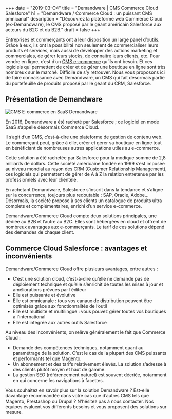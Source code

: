 +++
date = "2019-03-O4"
title = "Demandware | CMS Commerce Cloud Salesforce"
h1 = "Demandware / Commerce Cloud : un puissant CMS omnicanal"
description = "Découvrez la plateforme web Commerce Cloud (ex-Demandware), le CMS proposé par le géant américain Salesforce aux acteurs du B2C et du B2B."
draft = false
+++

Entreprises et commerçants ont à leur disposition un large panel d’outils. Grâce à eux, ils ont la possibilité non seulement de commercialiser leurs produits et services, mais aussi de développer des actions marketing et commerciales, de gérer leurs stocks, de connaitre leurs clients, etc. Pour vendre en ligne, c’est d’un [CMS e-commerce](/ecommerce/cms/) qu’ils ont besoin. Et ces logiciels qui permettent de créer et de gérer une boutique en ligne sont très nombreux sur le marché. Difficile de s’y retrouver. Nous vous proposons ici de faire connaissance avec Demandware, un CMS qui fait désormais partie du portefeuille de produits proposé par le géant du CRM, Salesforce.

## Présentation de Demandware

<img class="animate zoomIn margin-auto" src="/images/cms/demandware.png" alt="CMS E-commerce en SaaS Demandware" />

En 2016, Demandware a été racheté par Salesforce ; ce logiciel en mode SaaS s’appelle désormais Commerce Cloud.

Il s’agit d’un CMS, c’est-à-dire une plateforme de gestion de contenu web. Le commerçant peut, grâce à elle, créer et gérer sa boutique en ligne tout en bénéficiant de nombreuses autres applications utiles au e-commerce.

Cette solution a été rachetée par Salesforce pour la modique somme de 2,8 milliards de dollars. Cette société américaine fondée en 1999 s’est imposée au niveau mondial au rayon des CRM (Customer Relationship Management), ces logiciels qui permettent de gérer de A à Z la relation entretenue par les professionnels avec leur clientèle.

En achetant Demandware, Salesforce s’inscrit dans la tendance et s’aligne sur la concurrence, toujours plus redoutable : SAP, Oracle, Adobe... Désormais, la société propose à ses clients un catalogue de produits ultra complets et complémentaires, enrichi d’un service e-commerce.

Demandware/Commerce Cloud compte deux solutions principales, une dédiée au B2B et l’autre au B2C. Elles sont hébergées en cloud et offrent de nombreux avantages aux e-commerçants. Le tarif de ces solutions dépend des demandes de chaque client.

## Commerce Cloud Salesforce : avantages et inconvénients

Demandware/Commerce Cloud offre plusieurs avantages, entre autres :

-	C’est une solution cloud, c’est-à-dire qu’elle ne demande pas de déploiement technique et qu’elle s’enrichit de toutes les mises à jour et améliorations prévues par l’éditeur
-	Elle est puissante et évolutive
-	Elle est omnicanale : tous vos canaux de distribution peuvent être optimisés grâce aux fonctionnalités de l’outil
-	Elle est multisite et multilingue : vous pouvez gérer toutes vos boutiques à l’international
-	Elle est intégrée aux autres outils Salesforce

Au niveau des inconvénients, on relève généralement le fait que Commerce Cloud :

-	Demande des compétences techniques, notamment quant au paramétrage de la solution. C’est le cas de la plupart des CMS puissants et performants tel que Magento.
-	Un abonnement et des tarifs relativement élevés. La solution s’adresse à des clients plutôt moyen et haut de gamme.
-	La gestion SEO (référencement naturel) est souvent décriée, notamment en qui concerne les navigations à facettes.

Vous souhaitez en savoir plus sur la solution Demandware ? Est-elle davantage recommandée dans votre cas que d’autres CMS tels que Magento, Prestashop ou Drupal ? N’hésitez pas à nous contacter. Nos équipes évaluent vos différents besoins et vous proposent des solutions sur mesure.
